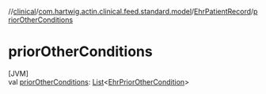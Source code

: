 //[clinical](../../../index.md)/[com.hartwig.actin.clinical.feed.standard.model](../index.md)/[EhrPatientRecord](index.md)/[priorOtherConditions](prior-other-conditions.md)

# priorOtherConditions

[JVM]\
val [priorOtherConditions](prior-other-conditions.md): [List](https://kotlinlang.org/api/latest/jvm/stdlib/kotlin.collections/-list/index.html)&lt;[EhrPriorOtherCondition](../-ehr-prior-other-condition/index.md)&gt;
